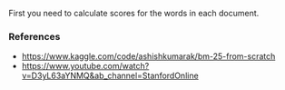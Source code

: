 
First you need to calculate scores for the words in each document.



### References

- https://www.kaggle.com/code/ashishkumarak/bm-25-from-scratch
- https://www.youtube.com/watch?v=D3yL63aYNMQ&ab_channel=StanfordOnline
